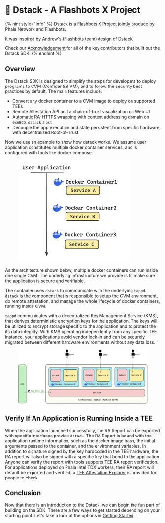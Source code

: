 # 🥷 Dstack - A Flashbots X Project

{% hint style="info" %}
Dstack is a [Flashbots](https://www.flashbots.net/) X Project jointly produce by Phala Network and Flashbots.

It was inspired by [Andrew's](https://github.com/amiller) (Flashbots team) design of [Dstack](https://collective.flashbots.net/t/dstack-speedrunning-a-p2p-confidential-vm).

Check our [Acknowledgement](../../dstack-a-flashbots-x-project/acknowledgement.md) for all of the key contributors that built out the Dstack SDK.
{% endhint %}

## Overview

The Dstack SDK is designed to simplify the steps for developers to deploy programs to CVM (Confidential VM), and to follow the security best practices by default. The main features include:

* Convert any docker container to a CVM image to deploy on supported TEEs
* Remote Attestation API and a chain-of-trust visualization on Web UI
* Automatic RA-HTTPS wrapping with content addressing domain on `0xABCD.dstack.host`
* Decouple the app execution and state persistent from specific hardware with decentralized Root-of-Trust

Now we use an example to show how dstack works. We assume user application constitutes multiple docker container services, and is configured with tools like docker compose.

<figure><img src="../../.gitbook/assets/dstack-cvm (1).png" alt="" width="362"><figcaption></figcaption></figure>

As the architecture shown below, multiple docker containers can run inside one single CVM. The underlying infrastructure we provide is to make sure the application is secure and verifiable.

The container uses `dstack` to communicate with the underlying `tappd`. `dstack` is the component that is responsible to setup the CVM environment, do remote attestation, and manage the whole lifecycle of docker containers, running inside CVM.

`tappd` communicates with a decentralized Key Management Service (KMS), that derives deterministic encryption keys for the application. The keys will be utilized to encrypt storage specific to the application and to protect the its data integrity. With KMS operating independently from any specific TEE instance, your applications avoid vendor lock-in and can be securely migrated between different hardware environments without any data loss.

<figure><img src="../../.gitbook/assets/dstack-cvm-arch.png" alt=""><figcaption></figcaption></figure>

## Verify If An Application is Running Inside a TEE

When the application launched successfully, the RA Report can be exported with specific interfaces provide `dstack`. The RA Report is bound with the application runtime information, such as the docker image hash, the initial arguments passed to the container, and the environment variables. In addition to signature signed by the key hardcoded in the TEE hardware, the RA report will also be signed with a specific key that bond to the application. Anyone can verify the report with tools supports TEE RA report verification. For applications deployed on Phala Intel TDX workers, their RA report will default be exported and verified, a [TEE Attestation Explorer](https://ra-quote-explorer.vercel.app/) is provided for people to check.

## Conclusion

Now that there is an introduction to the Dstack, we can begin the fun part of building on the SDK. There are a few ways to get started depending on your starting point. Let's take a look at the options in [Getting Started](../../dstack-a-flashbots-x-project/getting-started/).
